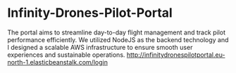 # Infinity-Drones-Pilot-Portal
The portal aims to streamline day-to-day flight management and track pilot performance efficiently. We utilized NodeJS as the backend technology and I designed a scalable AWS infrastructure to ensure smooth user experiences and sustainable operations. http://infinitydronespilotportal.eu-north-1.elasticbeanstalk.com/login 
